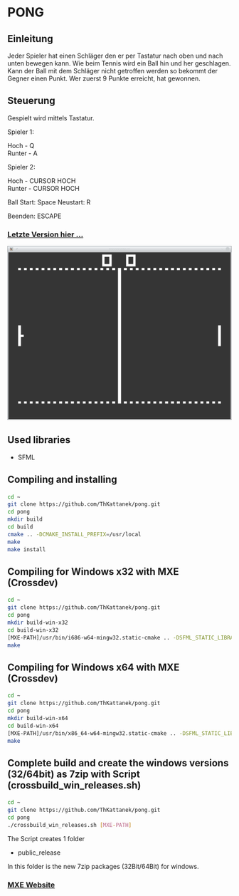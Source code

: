 # PONG

## Einleitung ##
Jeder Spieler hat einen Schläger den er per Tastatur nach oben und nach unten bewegen kann. Wie beim Tennis
wird ein Ball hin und her geschlagen. Kann der Ball mit dem Schläger nicht getroffen werden so bekommt der
Gegner einen Punkt. Wer zuerst 9 Punkte erreicht, hat gewonnen.

## Steuerung ##

Gespielt wird mittels Tastatur.

Spieler 1:

Hoch   - Q  
Runter - A

Spieler 2:

Hoch   - CURSOR HOCH  
Runter - CURSOR HOCH

Ball Start: Space
Neustart: R

Beenden: ESCAPE

### [Letzte Version hier ...](https://github.com/ThKattanek/pong/releases)

![Screenshot](screenshot.png)

## Used libraries
* SFML

## Compiling and installing
```bash
cd ~
git clone https://github.com/ThKattanek/pong.git
cd pong
mkdir build
cd build
cmake .. -DCMAKE_INSTALL_PREFIX=/usr/local
make
make install
```
## Compiling for Windows x32 with MXE (Crossdev)
```bash
cd ~
git clone https://github.com/ThKattanek/pong.git
cd pong
mkdir build-win-x32
cd build-win-x32
[MXE-PATH]/usr/bin/i686-w64-mingw32.static-cmake .. -DSFML_STATIC_LIBRARIES=TRUE
make
```
## Compiling for Windows x64 with MXE (Crossdev)
```bash
cd ~
git clone https://github.com/ThKattanek/pong.git
cd pong
mkdir build-win-x64
cd build-win-x64
[MXE-PATH]/usr/bin/x86_64-w64-mingw32.static-cmake .. -DSFML_STATIC_LIBRARIES=TRUE
make
```
## Complete build and create the windows versions (32/64bit) as 7zip with Script (crossbuild_win_releases.sh)
```bash
cd ~
git clone https://github.com/ThKattanek/pong.git
cd pong
./crossbuild_win_releases.sh [MXE-PATH]
```
The Script creates 1 folder

* public_release

In this folder is the new 7zip packages (32Bit/64Bit) for windows.

### [MXE Website](http://mxe.cc)